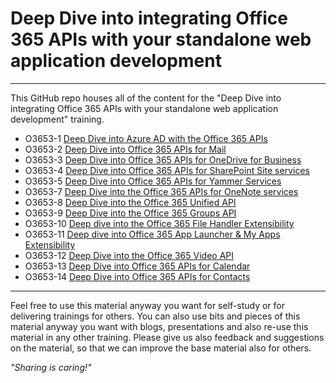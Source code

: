 # Deep Dive into integrating Office 365 APIs with your standalone web application development #

----------

This GitHub repo houses all of the content for the "Deep Dive into integrating Office 365 APIs with your standalone web application development" training.

- O3653-1 [Deep Dive into Azure AD with the Office 365 APIs](O3653-1%20Deep%20Dive%20into%20Azure%20AD%20with%20the%20Office%20365%20APIs)
- O3653-2 [Deep Dive into Office 365 APIs for Mail](O3653-2%20Deep%20Dive%20into%20Office%20365%20APIs%20for%20Calendar%2C%20Mail%2C%20and%20Contacts)
- O3653-3 [Deep Dive into Office 365 APIs for OneDrive for Business](O3653-3%20Deep%20Dive%20into%20Office%20365%20APIs%20for%20OneDrive%20for%20Business)
- O3653-4 [Deep Dive into Office 365 APIs for SharePoint Site services](O3653-4%20Deep%20Dive%20into%20Office%20365%20APIs%20for%20SharePoint%20Site%20services)
- O3653-5 [Deep Dive into Office 365 APIs for Yammer Services](O3653-5%20Deep%20Dive%20into%20Office%20365%20APIs%20for%20Yammer%20Services)
- O3653-7 [Deep Dive into the Office 365 APIs for OneNote services](O3653-7%20Deep%20Dive%20into%20the%20Office%20365%20APIs%20for%20OneNote%20services)
- O3653-8 [Deep Dive into the Office 365 Unified API](O3653-8%20Deep%20Dive%20into%20the%20Office%20365%20Unified%20API)
- O3653-9 [Deep Dive into the Office 365 Groups API](O3653-9%20Deep%20dive%20into%20the%20Office%20365%20Groups%20API)
- O3653-10 [Deep dive into the Office 365 File Handler Extensibility](O3653-10%20Deep%20dive%20into%20the%20Office%20365%20File%20Handler%20Extensibility)
- O3653-11 [Deep dive into Office 365 App Launcher & My Apps Extensibility](O3653-11%20Deep%20dive%20into%20Office%20365%20App%20Launcher%20%26%20My%20Apps%20Extensibility)
- O3653-12 [Deep Dive into the Office 365 Video API](O3653-12%20Deep%20Dive%20into%20the%20Office%20365%20Video%20API)
- O3653-13 [Deep Dive into Office 365 APIs for Calendar](O3653-13%20Deep%20Dive%20into%20Office%20365%20APIs%20for%20Calendar)
- O3653-14 [Deep Dive into Office 365 APIs for Contacts](O3653-14%20Deep%20Dive%20into%20Office%20365%20APIs%20for%20Contacts)

----------

Feel free to use this material anyway you want for self-study or for delivering trainings for others. You can also use bits and pieces of this material anyway you want with blogs, presentations and also re-use this material in any other training. Please give us also feedback and suggestions on the material, so that we can improve the base material also for others. 

*"Sharing is caring!"*